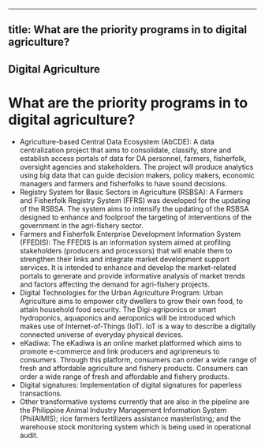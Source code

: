 --- 
 title: What are the priority programs in to digital agriculture?
 ---

## Digital Agriculture

# What are the priority programs in to digital agriculture?


 - Agriculture-based Central Data Ecosystem (AbCDE): A data centralization project that aims to consolidate, classify, store and establish access portals of data for DA personnel, farmers, fisherfolk, oversight agencies and stakeholders. The project will produce analytics using big data that can guide decision makers, policy makers, economic managers and farmers and fisherfolks to have sound decisions.
 - Registry System for Basic Sectors in Agriculture (RSBSA): A Farmers and Fisherfolk Registry System (FFRS) was developed for the updating of the RSBSA. The system aims to intensify the updating of the RSBSA designed to enhance and foolproof the targeting of interventions of the government in the agri-fishery sector.
 - Farmers and Fisherfolk Enterprise Development Information System (FFEDIS): The FFEDIS is an information system aimed at profiling stakeholders (producers and processors) that will enable them to strengthen their links and integrate market development support services. It is intended to enhance and develop the market-related portals to generate and provide informative analysis of market trends and factors  affecting the demand for agri-fishery projects. 
 - Digital Technologies for the Urban Agriculture Program: Urban Agriculture aims to empower city dwellers to grow their own food, to attain household food security. The Digi-agriponics or smart hydroponics, aquaponics and aeroponics will be introduced which makes use of Internet-of-Things (IoT). IoT is a way to describe a digitally connected universe of everyday physical devices. 
 - eKadiwa: The eKadiwa is an online market platformed which aims to promote e-commerce and link producers and agripreneurs to consumers. Through this platform, consumers can order a wide range of fresh and affordable agriculture and fishery products. Consumers can order a wide range of fresh and affordable and fishery products. 
 - Digital signatures: Implementation of digital signatures for paperless transactions.
 - Other transformative systems currently that are also in the pipeline are the Philippine Animal Industry Management Information System (PhilAIMIS); rice farmers fertilizers  assistance masterlisting; and the warehouse stock monitoring system which is being used in operational audit.
